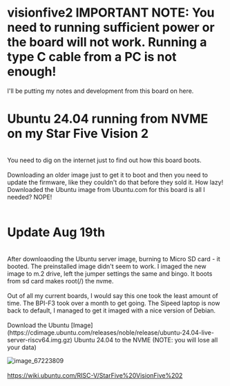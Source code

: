 # visionfive2 IMPORTANT NOTE: You need to running sufficient power or the board will not work. Running a type C cable from a PC is not enough!

I'll be putting my notes and development from this board on here.
<br>
# Ubuntu 24.04 running from NVME on my Star Five Vision 2  

<br>
You need to dig on the internet just to find out how this board boots. <br>
<br>
Downloading an older image just to get it to boot and then you need to update the firmware, like they couldn't do that before they sold it.  How lazy!
<br>
Downloaded the Ubuntu image from Ubuntu.com for this board is all I needed? NOPE!
<br>
<br>

# Update Aug 19th
<br>
After downloaoding the Ubuntu server image, burning to Micro SD card - it booted. The preinstalled image didn't seem to work. I imaged the new image to m.2 drive, left the jumper settings the same and bingo. It boots from sd card makes root(/) the nvme. 
<br><br>
Out of all my current boards,  I would say this one took the least amount of time. The BPI-F3 took over a month to get going. The Sipeed laptop is now back to default, I managed to get it imaged with a nice version of Debian.  
<br>
<br>
Download the Ubuntu [Image](https://cdimage.ubuntu.com/releases/noble/release/ubuntu-24.04-live-server-riscv64.img.gz) Ubuntu 24.04 to the NVME  (NOTE: you will lose all your data) <br> 


![image_67223809](https://github.com/user-attachments/assets/54a324f8-311c-488b-94a9-dd0856c71e20)
<br>
<br>
https://wiki.ubuntu.com/RISC-V/StarFive%20VisionFive%202
